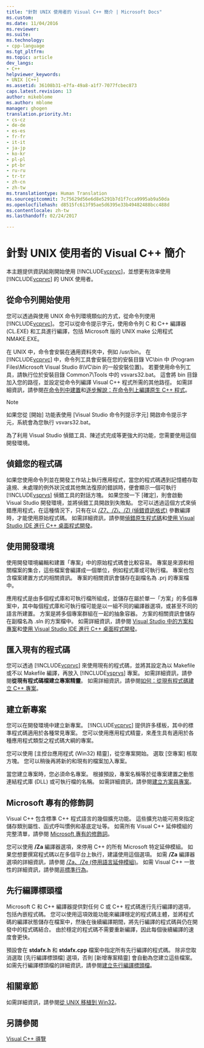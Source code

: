 ```yaml
---
title: "針對 UNIX 使用者的 Visual C++ 簡介 | Microsoft Docs"
ms.custom: 
ms.date: 11/04/2016
ms.reviewer: 
ms.suite: 
ms.technology:
- cpp-language
ms.tgt_pltfrm: 
ms.topic: article
dev_langs:
- C++
helpviewer_keywords:
- UNIX [C++]
ms.assetid: 36108b31-e7fa-49a8-a1f7-7077fcbec873
caps.latest.revision: 13
author: mikeblome
ms.author: mblome
manager: ghogen
translation.priority.ht:
- cs-cz
- de-de
- es-es
- fr-fr
- it-it
- ja-jp
- ko-kr
- pl-pl
- pt-br
- ru-ru
- tr-tr
- zh-cn
- zh-tw
ms.translationtype: Human Translation
ms.sourcegitcommit: 7c75629d56e6d8e5291b7d1f7cca9995ab9a50da
ms.openlocfilehash: d8515fc613f95ae5d6395e33b49482488bcc488d
ms.contentlocale: zh-tw
ms.lasthandoff: 02/24/2017

---
```

# <a name="introduction-to-visual-c-for-unix-users"></a>針對 UNIX 使用者的 Visual C++ 簡介
本主題提供資訊給剛開始使用 [!INCLUDE[vcprvc](../build/includes/vcprvc_md.md)]，並想更有效率使用 [!INCLUDE[vcprvc](../build/includes/vcprvc_md.md)] 的 UNIX 使用者。  
  
## <a name="getting-started-on-the-command-line"></a>從命令列開始使用  
 您可以透過與使用 UNIX 命令列環境類似的方式，從命令列使用 [!INCLUDE[vcprvc](../build/includes/vcprvc_md.md)]。 您可以從命令提示字元，使用命令列 C 和 C++ 編譯器 (CL.EXE) 和工具進行編譯，包括 Microsoft 版的 UNIX make 公用程式 NMAKE.EXE。  
  
 在 UNIX 中，命令會安裝在通用資料夾中，例如 /usr/bin。 在 [!INCLUDE[vcprvc](../build/includes/vcprvc_md.md)] 中，命令列工具會安裝在您的安裝目錄 VC\bin 中 (Program Files\Microsoft Visual Studio 8\VC\bin 的一般安裝位置)。 若要使用命令列工具，請執行位於安裝目錄 Common7\Tools 中的 vsvars32.bat。 這會將 bin 目錄加入您的路徑，並設定從命令列編譯 Visual C++ 程式所需的其他路徑。 如需詳細資訊，請參閱[在命令列中建置](../build/building-on-the-command-line.md)和[逐步解說：在命令列上編譯原生 C++ 程式](../build/walkthrough-compiling-a-native-cpp-program-on-the-command-line.md)。  
  
> [!NOTE]
>  如果您從 [開始] 功能表使用 [Visual Studio 命令列提示字元] 開啟命令提示字元，系統會為您執行 vsvars32.bat。  
  
 為了利用 Visual Studio 偵錯工具、陳述式完成等更強大的功能，您需要使用這個開發環境。  
  
## <a name="debugging-your-code"></a>偵錯您的程式碼  
 如果您使用命令列並在開發工作站上執行應用程式，當您的程式碼遇到記憶體存取違規、未處理的例外狀況或其他無法復原的錯誤時，便會顯示一個可執行 [!INCLUDE[vsprvs](../assembler/masm/includes/vsprvs_md.md)] 偵錯工具的對話方塊。 如果您按一下 [確定]，則會啟動 Visual Studio 開發環境，並將偵錯工具開啟到失敗點。 您可以透過這個方式來偵錯應用程式，在這種情況下，只有在以 [/Z7、/Zi、/ZI (偵錯資訊格式)](../build/reference/z7-zi-zi-debug-information-format.md) 參數編譯時，才能使用原始程式碼。 如需詳細資訊，請參閱[偵錯原生程式碼](/visualstudio/debugger/debugging-native-code)和[使用 Visual Studio IDE 進行 C++ 桌面程式開發](../ide/using-the-visual-studio-ide-for-cpp-desktop-development.md)。  
  
## <a name="using-the-development-environment"></a>使用開發環境  
 使用開發環境編輯和建置「專案」中的原始程式碼會比較容易。 專案是來源和相關檔案的集合，這些檔案會編譯成一個單位，例如程式庫或可執行檔。 專案也包含檔案建置方式的相關資訊。 專案的相關資訊會儲存在副檔名為 .prj 的專案檔中。  
  
 應用程式是由多個程式庫和可執行檔所組成，並儲存在屬於單一「方案」的多個專案中，其中每個程式庫和可執行檔可能是以一組不同的編譯器選項，或甚至不同的語言所建置。 方案是將多個專案群組在一起的抽象容器。 方案的相關資訊會儲存在副檔名為 .sln 的方案檔中。 如需詳細資訊，請參閱 [Visual Studio 中的方案和專案](/visualstudio/ide/solutions-and-projects-in-visual-studio)和[使用 Visual Studio IDE 進行 C++ 桌面程式開發](../ide/using-the-visual-studio-ide-for-cpp-desktop-development.md)。  
  
## <a name="importing-your-existing-code"></a>匯入現有的程式碼  
 您可以透過 [!INCLUDE[vcprvc](../build/includes/vcprvc_md.md)] 來使用現有的程式碼，並將其設定為以 Makefile 或不以 Makefile 編譯，再放入 [!INCLUDE[vsprvs](../assembler/masm/includes/vsprvs_md.md)] 專案。 如需詳細資訊，請參閱**從現有程式碼檔建立專案精靈**。 如需詳細資訊，請參閱[如何：從現有程式碼建立 C++ 專案](../ide/how-to-create-a-cpp-project-from-existing-code.md)。  
  
## <a name="creating-a-new-project"></a>建立新專案  
 您可以在開發環境中建立新專案。 [!INCLUDE[vcprvc](../build/includes/vcprvc_md.md)] 提供許多樣板，其中的標準程式碼適用於各種常見專案。 您可以使用應用程式精靈，來產生具有適用於各種應用程式類型之程式碼大綱的專案。  
  
 您可以使用 [主控台應用程式 (Win32) 精靈]，從空專案開始。 選取 [空專案] 核取方塊。 您可以稍後再將新的和現有的檔案加入專案。  
  
 當您建立專案時，您必須命名專案。 根據預設，專案名稱等於從專案建置之動態連結程式庫 (DLL) 或可執行檔的名稱。 如需詳細資訊，請參閱[建立方案與專案](/visualstudio/ide/creating-solutions-and-projects)。  
  
## <a name="microsoft-specific-modifiers"></a>Microsoft 專有的修飾詞  
 Visual C++ 包含標準 C++ 程式語言的幾個擴充功能。 這些擴充功能可用來指定儲存類別屬性、函式呼叫慣例和基底定址等。 如需所有 Visual C++ 延伸模組的完整清單，請參閱 [Microsoft 專有的修飾詞](../cpp/microsoft-specific-modifiers.md)。  
  
 您可以使用 **/Za** 編譯器選項，來停用 C++ 的所有 Microsoft 特定延伸模組。 如果您想要撰寫程式碼以在多個平台上執行，建議使用這個選項。 如需 **/Za** 編譯器選項的詳細資訊，請參閱 [/Za、/Ze (停用語言延伸模組)](../build/reference/za-ze-disable-language-extensions.md)。 如需 Visual C++ 一致性的詳細資訊，請參閱[非標準行為](../cpp/nonstandard-behavior.md)。  
  
## <a name="precompiled-headers"></a>先行編譯標頭檔  
 Microsoft C 和 C++ 編譯器提供對任何 C 或 C++ 程式碼進行先行編譯的選項，包括內嵌程式碼。 您可以使用這項效能功能來編譯穩定的程式碼主體，並將程式碼的編譯狀態儲存在檔案中，然後在後續編譯期間，將先行編譯的程式碼與仍在開發中的程式碼結合。 由於穩定的程式碼不需要重新編譯，因此每個後續編譯的速度會更快。  
  
 預設會在 **stdafx.h** 和 **stdafx.cpp** 檔案中指定所有先行編譯的程式碼。 除非您取消選取 [先行編譯標頭檔] 選項，否則 [新增專案精靈] 會自動為您建立這些檔案。 如需先行編譯標頭檔的詳細資訊，請參閱[建立先行編譯標頭檔](../build/reference/creating-precompiled-header-files.md)。  
  
## <a name="related-sections"></a>相關章節  
 如需詳細資訊，請參閱[從 UNIX 移植到 Win32](../porting/porting-from-unix-to-win32.md)。  
  
## <a name="see-also"></a>另請參閱  
 [Visual C++ 導覽](http://msdn.microsoft.com/en-us/499cb66f-7df1-45d6-8b6b-33d94fd1f17c)
